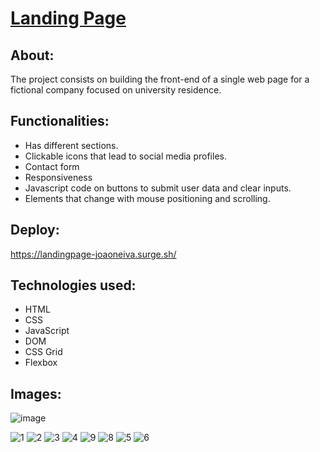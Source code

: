 # [Landing Page](https://landingpage-joaoneiva.surge.sh/)

## About:
The project consists on building the front-end of a single web page for a fictional company focused on university residence.

## Functionalities:
- Has different sections.
- Clickable icons that lead to social media profiles.
- Contact form
- Responsiveness
- Javascript code on buttons to submit user data and clear inputs.
- Elements that change with mouse positioning and scrolling.

## Deploy:
https://landingpage-joaoneiva.surge.sh/

## Technologies used:
- HTML
- CSS
- JavaScript
- DOM
- CSS Grid
- Flexbox

## Images:
![image](https://github.com/ojoaoneiva/projeto-landing-page/assets/122841627/d506ec0c-5cde-446a-9de9-0f2f96f138ef)


![1](https://user-images.githubusercontent.com/122841627/235406701-1453f696-ae0a-4295-931b-21586d5f1321.JPG)
![2](https://user-images.githubusercontent.com/122841627/235406704-6df7b26f-7f2e-439d-a520-665fc2fc9114.JPG)
![3](https://github.com/ojoaoneiva/projeto-landing-page/assets/122841627/f0d0b775-c1c8-4411-b9fd-13ed78a00a78)
![4](https://github.com/ojoaoneiva/projeto-landing-page/assets/122841627/95800389-ebb2-4ca7-925c-f398e581a2fc)
![9](https://github.com/ojoaoneiva/projeto-landing-page/assets/122841627/2c9c549f-b7bf-43f1-839b-b3c3c9c3e4b7)
![8](https://github.com/ojoaoneiva/projeto-landing-page/assets/122841627/1cdda274-855d-4ef4-b65f-7650f26cd187)
![5](https://github.com/ojoaoneiva/projeto-landing-page/assets/122841627/694c8a4d-e361-4882-ad07-e59ea7b0eaca)
![6](https://github.com/ojoaoneiva/projeto-landing-page/assets/122841627/9ac86c2e-4d45-4e21-8652-75b61aac7f55)


